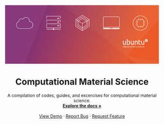 
<!-- PROJECT LOGO -->
<br />
<p align="center">
  <a href="https://github.com/kimrojas/Computational-Material-Science">
    <img src="img/ubuntu-header.png" alt="Logo" width=600>
  </a>

  <h1 align="center">Computational Material Science</h1>

  <p align="center">
    A compilation of codes, guides, and excercises for computational material science.
    <br />
    <a href="https://github.com/kimrojas/Computational-Material-Science"><strong>Explore the docs »</strong></a>
    <br />
    <br />
    <a href="https://github.com/kimrojas/Computational-Material-Science">View Demo</a>
    ·
    <a href="https://github.com/kimrojas/Computational-Material-Science/issues">Report Bug</a>
    ·
    <a href="https://github.com/kimrojas/Computational-Material-Science/issues">Request Feature</a>
  </p>